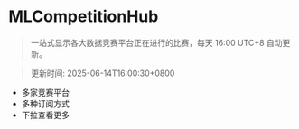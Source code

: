 # MLCompetitionHub

> 一站式显示各大数据竞赛平台正在进行的比赛，每天 16:00 UTC+8 自动更新。
  
> 更新时间: 2025-06-14T16:00:30+0800 

* 多家竞赛平台
* 多种订阅方式
* 下拉查看更多